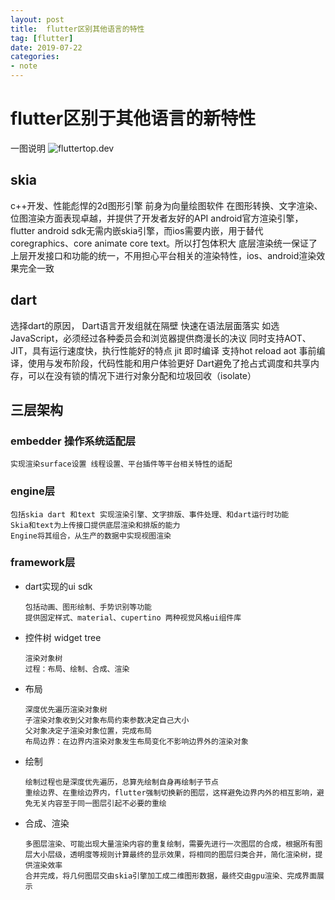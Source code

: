 ```yaml
---
layout: post
title:  flutter区别其他语言的特性
tag: [flutter]
date: 2019-07-22
categories:
- note
---
```



# flutter区别于其他语言的新特性

一图说明
![fluttertop.dev](http://code4flutter.oss-cn-beijing.aliyuncs.com/imgs/flutter特性.png)


##	skia

c++开发、性能彪悍的2d图形引擎
	前身为向量绘图软件
在图形转换、文字渲染、位图渲染方面表现卓越，并提供了开发者友好的API
android官方渲染引擎，flutter android sdk无需内嵌skia引擎，而ios需要内嵌，用于替代 coregraphics、core animate core text。所以打包体积大
底层渲染统一保证了上层开发接口和功能的统一，不用担心平台相关的渲染特性，ios、android渲染效果完全一致

##	dart

选择dart的原因， Dart语言开发组就在隔壁
快速在语法层面落实
如选JavaScript，必须经过各种委员会和浏览器提供商漫长的决议
同时支持AOT、JIT，具有运行速度快，执行性能好的特点
jit 即时编译  支持hot reload
aot 事前编译，使用与发布阶段，代码性能和用户体验更好
Dart避免了抢占式调度和共享内存，可以在没有锁的情况下进行对象分配和垃圾回收（isolate）

##	三层架构

### embedder 操作系统适配层
	实现渲染surface设置 线程设置、平台插件等平台相关特性的适配

### engine层 
  
	包括skia dart 和text 实现渲染引擎、文字排版、事件处理、和dart运行时功能
	Skia和text为上传接口提供底层渲染和排版的能力
	Engine将其组合，从生产的数据中实现视图渲染

### framework层
*	dart实现的ui sdk

		包括动画、图形绘制、手势识别等功能
		提供固定样式、material、cupertino 两种视觉风格ui组件库
*	控件树 widget tree

		渲染对象树
		过程：布局、绘制、合成、渲染
*	布局

		深度优先遍历渲染对象树
		子渲染对象收到父对象布局约束参数决定自己大小
		父对象决定子渲染对象位置，完成布局
		布局边界：在边界内渲染对象发生布局变化不影响边界外的渲染对象
*	绘制

		绘制过程也是深度优先遍历，总算先绘制自身再绘制子节点
		重绘边界、在重绘边界内，flutter强制切换新的图层，这样避免边界内外的相互影响，避免无关内容至于同一图层引起不必要的重绘
*	合成、渲染

		多图层渲染、可能出现大量渲染内容的重复绘制，需要先进行一次图层的合成，根据所有图层大小层级，透明度等规则计算最终的显示效果，将相同的图层归类合并，简化渲染树，提供渲染效率
		合并完成，将几何图层交由skia引擎加工成二维图形数据，最终交由gpu渲染、完成界面展示
